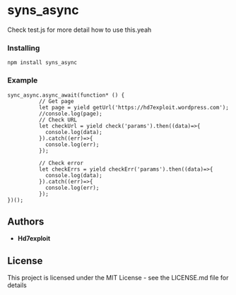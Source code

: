 # syns_async

Check test.js for more detail how to use this.yeah

### Installing

```
npm install syns_async

``` 

### Example

```
sync_async.async_await(function* () {
          // Get page
          let page = yield getUrl('https://hd7exploit.wordpress.com');
          //console.log(page);
          // Check URL
          let checkUrl = yield check('params').then((data)=>{
            console.log(data);
          }).catch((err)=>{
            console.log(err);
          });

          // Check error
          let checkErrs = yield checkErr('params').then((data)=>{
            console.log(data);
          }).catch((err)=>{
            console.log(err);
          });
})();

```
## Authors

* **Hd7exploit** 

## License

This project is licensed under the MIT License - see the LICENSE.md file for details


